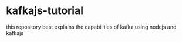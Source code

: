 # kafkajs-tutorial
this repository best explains the capabilities of kafka using nodejs and kafkajs

